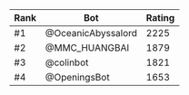Rank|Bot|Rating
---|---|---
#1|@OceanicAbyssalord|2225
#2|@MMC_HUANGBAI|1879
#3|@colinbot|1821
#4|@OpeningsBot|1653
